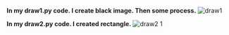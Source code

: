 **In my draw1.py code. I create black image. Then some process.**
![draw1](https://user-images.githubusercontent.com/72438433/171408465-44615b98-db43-4597-9c49-e7871a282ed8.PNG)

**In my draw2.py code. I created rectangle.**
![draw2 1](https://user-images.githubusercontent.com/72438433/171600154-ac4e7508-fcfa-43e7-9865-af6a1e354f34.PNG)
